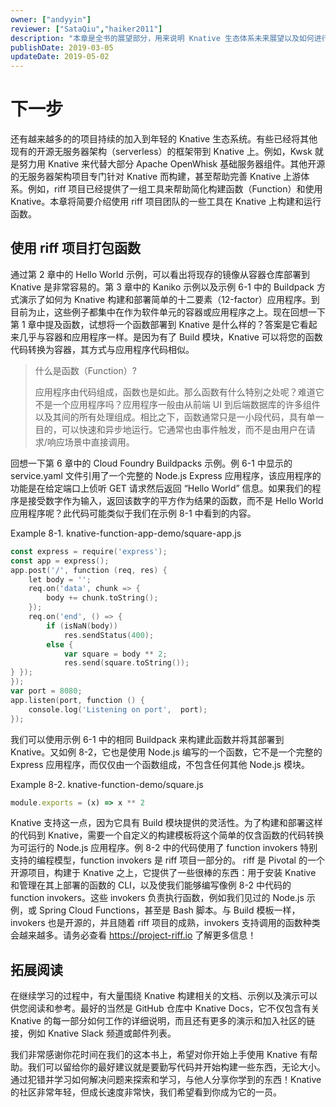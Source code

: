 ```yaml
---
owner: ["andyyin"]
reviewer: ["SataQiu","haiker2011"]
description: "本章是全书的展望部分，用来说明 Knative 生态体系未来展望以及如何进行 Knative 学习。"
publishDate: 2019-03-05
updateDate: 2019-05-02
---
```


# 下一步

还有越来越多的的项目持续的加入到年轻的 Knative 生态系统。有些已经将其他现有的开源无服务器架构（serverless）的框架带到 Knative 上。例如，Kwsk 就是努力用 Knative 来代替大部分 Apache OpenWhisk 基础服务器组件。其他开源的无服务器架构项目专门针对 Knative 而构建，甚至帮助完善 Knative 上游体系。例如，riff 项目已经提供了一组工具来帮助简化构建函数（Function）和使用 Knative。本章将简要介绍使用 riff 项目团队的一些工具在 Knative 上构建和运行函数。

## 使用 riff 项目打包函数

通过第 2 章中的 Hello World 示例，可以看出将现存的镜像从容器仓库部署到 Knative 是非常容易的。第 3 章中的 Kaniko 示例以及示例 6-1 中的 Buildpack 方式演示了如何为 Knative 构建和部署简单的十二要素（12-factor）应用程序。到目前为止，这些例子都集中在作为软件单元的容器或应用程序之上。现在回想一下第 1 章中提及函数，试想将一个函数部署到 Knative 是什么样的？答案是它看起来几乎与容器和应用程序一样。是因为有了 Build 模块，Knative 可以将您的函数代码转换为容器，其方式与应用程序代码相似。

>什么是函数（Function）?
>
>应用程序由代码组成，函数也是如此。那么函数有什么特别之处呢？难道它不是一个应用程序吗？应用程序一般由从前端 UI 到后端数据库的许多组件以及其间的所有处理组成。相比之下，函数通常只是一小段代码，具有单一目的，可以快速和异步地运行。它通常也由事件触发，而不是由用户在请求/响应场景中直接调用。

回想一下第 6 章中的 Cloud Foundry Buildpacks 示例。例 6-1 中显示的 service.yaml 文件引用了一个完整的 Node.js Express 应用程序，该应用程序的功能是在给定端口上侦听 GET 请求然后返回 “Hello World” 信息。如果我们的程序是接受数字作为输入，返回该数字的平方作为结果的函数，而不是 Hello World 应用程序呢？此代码可能类似于我们在示例 8-1 中看到的内容。

Example 8-1. knative-function-app-demo/square-app.js

```go
const express = require('express');
const app = express();
app.post('/', function (req, res) {
    let body = '';
    req.on('data', chunk => {
        body += chunk.toString();
    });
    req.on('end', () => {
        if (isNaN(body))
            res.sendStatus(400);
        else {
            var square = body ** 2;
            res.send(square.toString());
} });
});
var port = 8080;
app.listen(port, function () {
    console.log('Listening on port',  port);
});
```

我们可以使用示例 6-1 中的相同 Buildpack 来构建此函数并将其部署到 Knative。又如例 8-2，它也是使用 Node.js 编写的一个函数，它不是一个完整的 Express 应用程序，而仅仅由一个函数组成，不包含任何其他 Node.js 模块。

Example 8-2. knative-function-demo/square.js

```javascript
module.exports = (x) => x ** 2
```

Knative 支持这一点，因为它具有 Build 模块提供的灵活性。为了构建和部署这样的代码到 Knative，需要一个自定义的构建模板将这个简单的仅含函数的代码转换为可运行的 Node.js 应用程序。例 8-2 中的代码使用了 function invokers 特别支持的编程模型，function invokers 是 riff 项目一部分的。
riff 是 Pivotal 的一个开源项目，构建于 Knative 之上，它提供了一些很棒的东西：用于安装 Knative 和管理在其上部署的函数的 CLI，以及使我们能够编写像例 8-2 中代码的 function invokers。这些 invokers 负责执行函数，例如我们见过的 Node.js 示例，或 Spring Cloud Functions，甚至是 Bash 脚本。与 Build 模板一样，invokers 也是开源的，并且随着 riff 项目的成熟，invokers 支持调用的函数种类会越来越多。请务必查看 https://project-riff.io 了解更多信息！

## 拓展阅读

在继续学习的过程中，有大量围绕 Knative 构建相关的文档、示例以及演示可以供您阅读和参考。最好的当然是 GitHub 仓库中 Knative Docs，它不仅包含有关 Knative 的每一部分如何工作的详细说明，而且还有更多的演示和加入社区的链接，例如 Knative Slack 频道或邮件列表。

我们非常感谢你花时间在我们的这本书上，希望对你开始上手使用 Knative 有帮助。我们可以留给你的最好建议就是要勤写代码并开始构建一些东西，无论大小。通过犯错并学习如何解决问题来探索和学习，与他人分享你学到的东西！Knative 的社区非常年轻，但成长速度非常快，我们希望看到你成为它的一员。